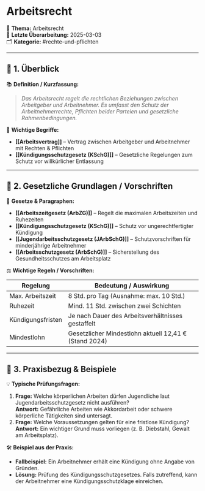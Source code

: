 # Arbeitsrecht

📌 **Thema:** Arbeitsrecht  
📅 **Letzte Überarbeitung:** 2025-03-03  
🗂 **Kategorie:** #rechte-und-pflichten  

---

## 🔹 1. Überblick

📚 **Definition / Kurzfassung:**

> _Das Arbeitsrecht regelt die rechtlichen Beziehungen zwischen Arbeitgeber und Arbeitnehmer. Es umfasst den Schutz der Arbeitnehmerrechte, Pflichten beider Parteien und gesetzliche Rahmenbedingungen._

🔑 **Wichtige Begriffe:**

- **[[Arbeitsvertrag]]** – Vertrag zwischen Arbeitgeber und Arbeitnehmer mit Rechten & Pflichten
- **[[Kündigungsschutzgesetz (KSchG)]]** – Gesetzliche Regelungen zum Schutz vor willkürlicher Entlassung

---

## 🔹 2. Gesetzliche Grundlagen / Vorschriften

💜 **Gesetze & Paragraphen:**

- **[[Arbeitszeitgesetz (ArbZG)]]** – Regelt die maximalen Arbeitszeiten und Ruhezeiten
- **[[Kündigungsschutzgesetz (KSchG)]]** – Schutz vor ungerechtfertigter Kündigung
- **[[Jugendarbeitsschutzgesetz (JArbSchG)]]** – Schutzvorschriften für minderjährige Arbeitnehmer
- **[[Arbeitsschutzgesetz (ArbSchG)]]** – Sicherstellung des Gesundheitsschutzes am Arbeitsplatz

⚖️ **Wichtige Regeln / Vorschriften:**

|Regelung|Bedeutung / Auswirkung|
|---|---|
|Max. Arbeitszeit|8 Std. pro Tag (Ausnahme: max. 10 Std.)|
|Ruhezeit|Mind. 11 Std. zwischen zwei Schichten|
|Kündigungsfristen|Je nach Dauer des Arbeitsverhältnisses gestaffelt|
|Mindestlohn|Gesetzlicher Mindestlohn aktuell 12,41 € (Stand 2024)|

---

## 🔹 3. Praxisbezug & Beispiele

💡 **Typische Prüfungsfragen:**

1. **Frage:** Welche körperlichen Arbeiten dürfen Jugendliche laut Jugendarbeitsschutzgesetz nicht ausführen?  
    **Antwort:** Gefährliche Arbeiten wie Akkordarbeit oder schwere körperliche Tätigkeiten sind untersagt.
2. **Frage:** Welche Voraussetzungen gelten für eine fristlose Kündigung?  
    **Antwort:** Ein wichtiger Grund muss vorliegen (z. B. Diebstahl, Gewalt am Arbeitsplatz).

🛠 **Beispiel aus der Praxis:**

- **Fallbeispiel:** Ein Arbeitnehmer erhält eine Kündigung ohne Angabe von Gründen.
- **Lösung:** Prüfung des Kündigungsschutzgesetzes. Falls zutreffend, kann der Arbeitnehmer eine Kündigungsschutzklage einreichen.

